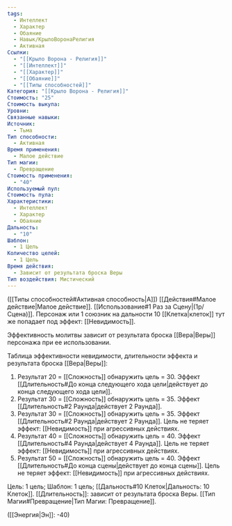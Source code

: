 ```yaml
---
tags:
  - Интеллект
  - Характер
  - Обаяние
  - Навык/КрылоВоронаРелигия
  - Активная
Ссылки:
  - "[[Крыло Ворона - Религия]]"
  - "[[Интеллект]]"
  - "[[Характер]]"
  - "[[Обаяние]]"
  - "[[Типы способностей]]"
Категория: "[[Крыло Ворона - Религия]]"
Стоимость: "25"
Стоимость выкупа: 
Уровни: 
Связанные навыки: 
Источник:
  - Тьма
Тип способности:
  - Активная
Время применения:
  - Малое действие
Тип магии:
  - Превращение
Стоимость применения:
  - "40"
Используемый пул: 
Стоимость пула: 
Характеристики:
  - Интеллект
  - Характер
  - Обаяние
Дальность:
  - "10"
Шаблон:
  - 1 Цель
Количество целей:
  - 1 Цель
Время действия:
  - Зависит от результата броска Веры
Тип воздействия: Мистический
---
```

([[Типы способностей#Активная способность|А]]) [[Действия#Малое действие|Малое действие]]. [[Использование#1 Раз за Сцену|(1р/Сцена)]]. Персонаж или 1 союзник на дальности 10 [[Клетка|клеток]] тут же попадает под эффект: [[Невидимость]]. 

Эффективность молитвы зависит от результата броска [[Вера|Веры]] персонажа при ее использовании. 

Таблица эффективности невидимости, длительности эффекта и результата броска [[Вера|Веры]]:

1. Результат 20 = [[Сложность]] обнаружить цель = 30.  Эффект [[Длительность#До конца следующего хода цели|действует до конца следующего хода цели]]. 
2. Результат 30 = [[Сложность]] обнаружить цель = 35.  Эффект [[Длительность#2 Раунда|действует 2 Раунда]].  
3. Результат 30 = [[Сложность]] обнаружить цель = 35.  Эффект [[Длительность#2 Раунда|действует 2 Раунда]].  Цель не теряет эффект: [[Невидимость]] при агрессивных действиях.
4. Результат 40 = [[Сложность]] обнаружить цель = 40.  Эффект [[Длительность#4 Раунда|действует 4 Раунда]].  Цель не теряет эффект: [[Невидимость]] при агрессивных действиях.
5. Результат 50 = [[Сложность]] обнаружить цель = 40.  Эффект [[Длительность#До конца сцены|действует до конца сцены]].  Цель не теряет эффект: [[Невидимость]] при агрессивных действиях. 

Цель: 1 цель; Шаблон: 1 цель; [[Дальность#10 Клеток|Дальность: 10 Клеток]]. [[Длительность]]: зависит от результата броска Веры. [[Тип Магии#Превращение|Тип Магии: Превращение]].

([[Энергия|Эн]]: -40)